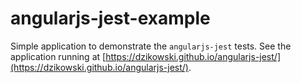# angularjs-jest-example

Simple application to demonstrate the `angularjs-jest` tests. See the application running at [https://dzikowski.github.io/angularjs-jest/](https://dzikowski.github.io/angularjs-jest/).